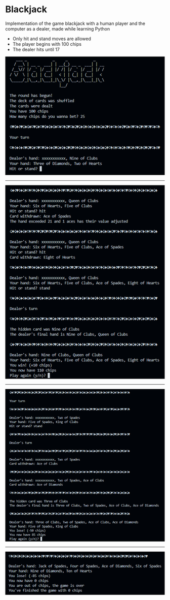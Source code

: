# Blackjack

Implementation of the game blackjack with a human player and the computer as a dealer, made while learning Python

- Only hit and stand moves are allowed
- The player begins with 100 chips
- The dealer hits until 17

![start](img/start.png)

---

![win](img/win.png)

---

![lose](img/lose.png)

---

![endgame](img/endgame.png)
